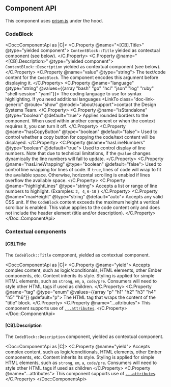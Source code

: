 ## Component API

This component uses [prism.js](https://prismjs.com/) under the hood.

### CodeBlock

<Doc::ComponentApi as |C|>
  <C.Property @name="<[CB].Title>" @type="yielded component">
    `ContentBlock::Title` yielded as contextual component (see below).
  </C.Property>
  <C.Property @name="<[CB].Description>" @type="yielded component">
    `ContentBlock::Description` yielded as contextual component (see below).
  </C.Property>
  <C.Property @name="value" @type="string">
    The text/code content for the `CodeBlock`. The component encodes this argument before displaying it.
  </C.Property>
  <C.Property @name="language" @type="string" @values={{array "bash" "go" "hcl" "json" "log" "ruby" "shell-session" "yaml"}}>
    The coding language to use for syntax highlighting. If you need additional languages <LinkTo class="doc-link-generic" @route="show" @model="about/support">contact the Design Systems Team</LinkTo>.
  </C.Property>
  <C.Property @name="isStandalone" @type="boolean" @default="true">
    Applies rounded borders to the component. When used within another component or when the context requires it, you can turn it off.
  </C.Property>
  <C.Property @name="hasCopyButton" @type="boolean" @default="false">
    Used to control whether a copy button for copying the code/text content will be displayed.
  </C.Property>
  <C.Property @name="hasLineNumbers" @type="boolean" @default="true">
    Used to control display of line numbers. Note that due to technical limitations, if the `@value` changes dynamically the line numbers will fail to update.
  </C.Property>
  <C.Property @name="hasLineWrapping" @type="boolean" @default="false">
    Used to control line wrapping for lines of code. If `true`, lines of code will wrap to fit the available space. Otherwise, horizontal scrolling is enabled if lines overflow the available space.
  </C.Property>
  <C.Property @name="highlightLines" @type="string">
    Accepts a list or range of line numbers to highlight. (Examples: `2, 4`, `6-10` )
  </C.Property>
  <C.Property @name="maxHeight" @type="string" @default="auto">
    Accepts any valid CSS unit. If the `CodeBlock` content exceeds the maximum height a vertical scrollbar is enabled. This value applies to the code content only and does not include the header element (title and/or description).
  </C.Property>
</Doc::ComponentApi>

### Contextual components

#### [CB].Title

The `CodeBlock::Title` component, yielded as contextual component.

<Doc::ComponentApi as |C|>
  <C.Property @name="yield">
    Accepts complex content, such as logic/conditionals, HTML elements, other Ember components, etc. Content inherits its style. Styling is applied for simple HTML elements, such as `strong`, `em`, `a`, `code/pre`. Consumers will need to style other HTML tags if used as children.
  </C.Property>
    <C.Property @name="tag" @type="enum" @values={{array "p" "h1" "h2" "h3" "h4" "h5" "h6"}} @default="p">
    The HTML tag that wraps the content of the "title" block.
  </C.Property>
  <C.Property @name="...attributes">
    This component supports use of [`...attributes`](https://guides.emberjs.com/release/in-depth-topics/patterns-for-components/#toc_attribute-ordering).
  </C.Property>
</Doc::ComponentApi>

#### [CB].Description

The `CodeBlock::Description` component, yielded as contextual component.

<Doc::ComponentApi as |C|>
  <C.Property @name="yield">
    Accepts complex content, such as logic/conditionals, HTML elements, other Ember components, etc. Content inherits its style. Styling is applied for simple HTML elements, such as `strong`, `em`, `a`, `code/pre`. Consumers will need to style other HTML tags if used as children
  </C.Property>
  <C.Property @name="...attributes">
    This component supports use of [`...attributes`](https://guides.emberjs.com/release/in-depth-topics/patterns-for-components/#toc_attribute-ordering).
  </C.Property>
</Doc::ComponentApi>
